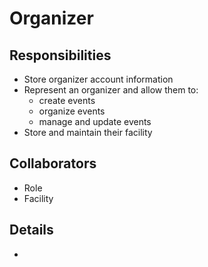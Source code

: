 # Organizer

## Responsibilities

- Store organizer account information
- Represent an organizer and allow them to:
  - create events
  - organize events
  - manage and update events
- Store and maintain their facility

## Collaborators

- Role
- Facility

## Details

-
